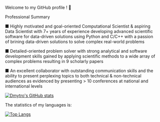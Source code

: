 Welcome to my GitHub profile ! 👋

Professional Summary
                    
■	Highly motivated and goal-oriented Computational Scientist & aspiring Data Scientist with 7+ years of experience developing advanced scientific software for data-driven solutions 
using Python and C/C++ with a passion of brining data-driven solutions to solve complex real-world problems

■	Detailed-oriented problem solver with strong analytical and software development skills gained 
by applying scientific methods to a wide array of complex problems resulting in 9 scholarly papers

■	An excellent collaborator with outstanding communication skills and the ability 
to present perplexing topics to both technical & non-technical audiences as evidenced by presenting > 10 conferences at national and international levels



[![Dmytro's GitHub stats](https://github-readme-stats.vercel.app/api?username=dmytrokuksenko&show_icons=true&theme=dark)](https://github.com/anuraghazra/github-readme-stats)

The statistics of my languages is:


[![Top Langs](https://github-readme-stats.vercel.app/api/top-langs/?username=dmytrokuksenko)](https://github.com/anuraghazra/github-readme-stats)


<!---
dmytrokuksenko/dmytrokuksenko is a ✨ special ✨ repository because its `README.md` (this file) appears on your GitHub profile.
You can click the Preview link to take a look at your changes.
--->
